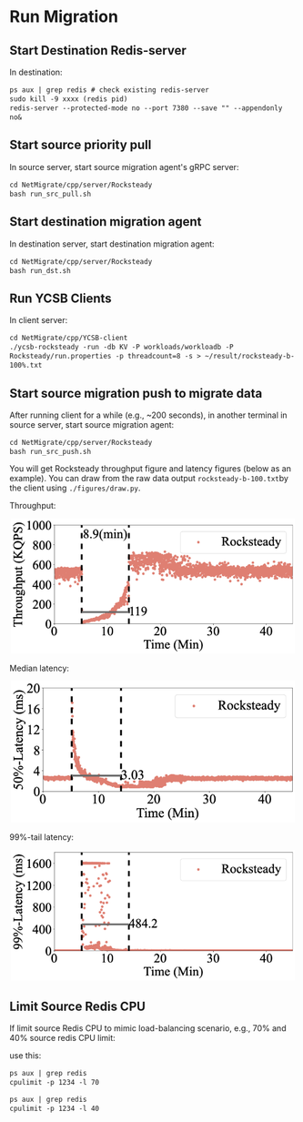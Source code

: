 # Run Migration  

## Start Destination Redis-server 
In destination:
```
ps aux | grep redis # check existing redis-server
sudo kill -9 xxxx (redis pid)
redis-server --protected-mode no --port 7380 --save "" --appendonly no&
```


## Start source priority pull 
In source server, start source migration agent's gRPC server:
```
cd NetMigrate/cpp/server/Rocksteady
bash run_src_pull.sh 
```

## Start destination migration agent
In destination server, start destination migration agent:
```
cd NetMigrate/cpp/server/Rocksteady
bash run_dst.sh 
```


## Run YCSB Clients
In client server:
```
cd NetMigrate/cpp/YCSB-client
./ycsb-rocksteady -run -db KV -P workloads/workloadb -P Rocksteady/run.properties -p threadcount=8 -s > ~/result/rocksteady-b-100%.txt
```

## Start source migration push to migrate data

After running client for a while (e.g., ~200 seconds), in another terminal in source server, start source migration agent:
```
cd NetMigrate/cpp/server/Rocksteady
bash run_src_push.sh 
```


You will get Rocksteady throughput figure and latency figures (below as an example).
You can draw from the raw data output ```rocksteady-b-100.txt```by the client using ```./figures/draw.py```.

Throughput:

<p align="center">
  <img src="./figures/rocksteady-b-100.png" width="500">
</p>

Median latency:

<p align="center">
  <img src="./figures/rocksteady-5-100-50.png" width="500">
</p>

99%-tail latency:

<p align="center">
  <img src="./figures/rocksteady-5-100-99.png" width="500">
</p>


## Limit Source Redis CPU
If limit source Redis CPU to mimic load-balancing scenario, e.g., 70% and 40% source redis CPU limit:

use this:
```
ps aux | grep redis
cpulimit -p 1234 -l 70
```

```
ps aux | grep redis
cpulimit -p 1234 -l 40
```



